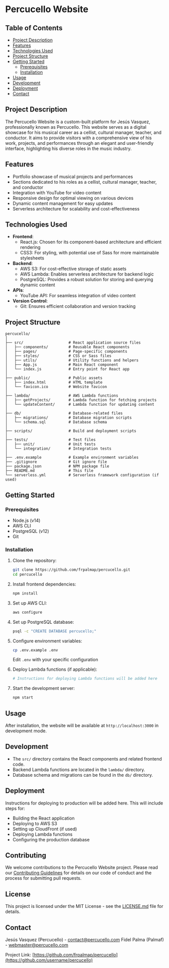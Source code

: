 # Percucello Website

## Table of Contents
- [Project Description](#project-description)
- [Features](#features)
- [Technologies Used](#technologies-used)
- [Project Structure](#project-structure)
- [Getting Started](#getting-started)
  - [Prerequisites](#prerequisites)
  - [Installation](#installation)
- [Usage](#usage)
- [Development](#development)
- [Deployment](#deployment)
- [Contact](#contact)

## Project Description
The Percucello Website is a custom-built platform for Jesús Vasquez, professionally known as Percucello. This website serves as a digital showcase for his musical career as a cellist, cultural manager, teacher, and conductor. It aims to provide visitors with a comprehensive view of his work, projects, and performances through an elegant and user-friendly interface, highlighting his diverse roles in the music industry.

## Features
- Portfolio showcase of musical projects and performances
- Sections dedicated to his roles as a cellist, cultural manager, teacher, and conductor
- Integration with YouTube for video content
- Responsive design for optimal viewing on various devices
- Dynamic content management for easy updates
- Serverless architecture for scalability and cost-effectiveness

## Technologies Used
- **Frontend**:
  - React.js: Chosen for its component-based architecture and efficient rendering
  - CSS3: For styling, with potential use of Sass for more maintainable stylesheets
- **Backend**:
  - AWS S3: For cost-effective storage of static assets
  - AWS Lambda: Enables serverless architecture for backend logic
  - PostgreSQL: Provides a robust solution for storing and querying dynamic content
- **APIs**:
  - YouTube API: For seamless integration of video content
- **Version Control**: 
  - Git: Ensures efficient collaboration and version tracking

## Project Structure

```
percucello/
│
├── src/                    # React application source files
│   ├── components/         # Reusable React components
│   ├── pages/              # Page-specific components
│   ├── styles/             # CSS or Sass files
│   ├── utils/              # Utility functions and helpers
│   ├── App.js              # Main React component
│   └── index.js            # Entry point for React app
│
├── public/                 # Public assets
│   ├── index.html          # HTML template
│   └── favicon.ico         # Website favicon
│
├── lambda/                 # AWS Lambda functions
│   ├── getProjects/        # Lambda function for fetching projects
│   └── updateContent/      # Lambda function for updating content
│
├── db/                     # Database-related files
│   ├── migrations/         # Database migration scripts
│   └── schema.sql          # Database schema
│
├── scripts/                # Build and deployment scripts
│
├── tests/                  # Test files
│   ├── unit/               # Unit tests
│   └── integration/        # Integration tests
│
├── .env.example            # Example environment variables
├── .gitignore              # Git ignore file
├── package.json            # NPM package file
├── README.md               # This file
└── serverless.yml          # Serverless framework configuration (if used)
```

## Getting Started

### Prerequisites
- Node.js (v14)
- AWS CLI
- PostgreSQL (v12)
- Git

### Installation

1. Clone the repository:
   ```bash
   git clone https://github.com/frpalmap/percucello.git
   cd percucello
   ```

2. Install frontend dependencies:
   ```bash
   npm install
   ```

3. Set up AWS CLI:
   ```bash
   aws configure
   ```

4. Set up PostgreSQL database:
   ```bash
   psql -c "CREATE DATABASE percucello;"
   ```

5. Configure environment variables:
   ```bash
   cp .env.example .env
   ```
   Edit `.env` with your specific configuration

6. Deploy Lambda functions (if applicable):
   ```bash
   # Instructions for deploying Lambda functions will be added here
   ```

7. Start the development server:
   ```bash
   npm start
   ```

## Usage
After installation, the website will be available at `http://localhost:3000` in development mode.

## Development
- The `src/` directory contains the React components and related frontend code.
- Backend Lambda functions are located in the `lambda/` directory.
- Database schema and migrations can be found in the `db/` directory.

## Deployment
Instructions for deploying to production will be added here. This will include steps for:
- Building the React application
- Deploying to AWS S3
- Setting up CloudFront (if used)
- Deploying Lambda functions
- Configuring the production database

## Contributing
We welcome contributions to the Percucello Website project. Please read our [Contributing Guidelines](CONTRIBUTING.md) for details on our code of conduct and the process for submitting pull requests.

## License
This project is licensed under the MIT License - see the [LICENSE.md](LICENSE.md) file for details.

## Contact
Jesús Vasquez (Percucello) - [contact@percucello.com](mailto:contact@percucello.com)
Fidel Palma (Palmaf) - [webmaster@percucello.com](mailto:webmaster@percucello.com)

Project Link: [https://github.com/frpalmap/percucello](https://github.com/username/percucello)
